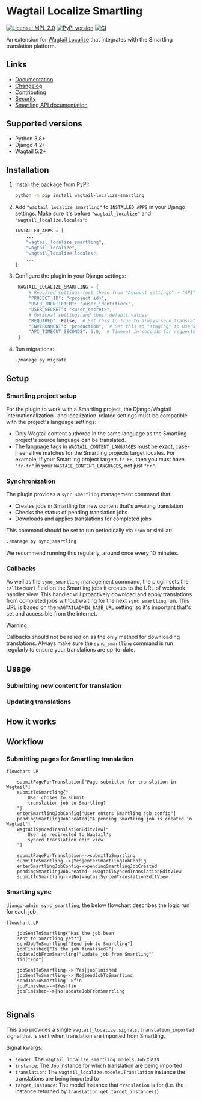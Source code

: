 # Wagtail Localize Smartling


[![License: MPL 2.0](https://img.shields.io/badge/License-MPL_2.0-brightgreen.svg)](https://opensource.org/licenses/MPL-2.0)
[![PyPI version](https://badge.fury.io/py/wagtail-localize-smartling.svg)](https://badge.fury.io/py/wagtail-localize-smartling)
[![CI](https://github.com/mozilla/wagtail-localize-smartling/actions/workflows/test.yml/badge.svg)](https://github.com/mozilla/wagtail-localize-smartling/actions/workflows/test.yml)

An extension for [Wagtail Localize](https://wagtail-localize.org/stable/) that
integrates with the Smartling translation platform.

## Links

- [Documentation](https://github.com/mozilla/wagtail-localize-smartling/blob/main/README.md)
- [Changelog](https://github.com/mozilla/wagtail-localize-smartling/blob/main/CHANGELOG.md)
- [Contributing](https://github.com/mozilla/wagtail-localize-smartling/blob/main/CONTRIBUTING.md)
- [Security](https://github.com/mozilla/wagtail-localize-smartling/security)
- [Smartling API documentation](https://api-reference.smartling.com/)

## Supported versions

- Python 3.8+
- Django 4.2+
- Wagtail 5.2+

## Installation

1. Install the package from PyPI:

    ```sh
    python -m pip install wagtail-localize-smartling
    ```

2.  Add `"wagtail_localize_smartling"` to `INSTALLED_APPS` in your Django
    settings. Make sure it's before `"wagtail_localize"` and
    `"wagtail_localize.locales"`:

    ```python
    INSTALLED_APPS = [
        ...
        "wagtail_localize_smartling",
        "wagtail_localize",
        "wagtail_localize.locales",
        ...
    ]
    ```

3. Configure the plugin in your Django settings:

   ```python
    WAGTAIL_LOCALIZE_SMARTLING = {
        # Required settings (get these from "Account settings" > "API" in the Smartling dashboard)
        "PROJECT_ID": "<project_id>",
        "USER_IDENTIFIER": "<user_identifier>",
        "USER_SECRET": "<user_secret>",
        # Optional settings and their default values
        "REQUIRED": False,  # Set this to True to always send translations to Smartling
        "ENVIRONMENT": "production",  # Set this to "staging" to use Smartling's staging API
        "API_TIMEOUT_SECONDS": 5.0,  # Timeout in seconds for requests to the Smartling API
    }
    ```

4. Run migrations:

    ```sh
    ./manage.py migrate
    ```

## Setup

### Smartling project setup

For the plugin to work with a Smartling project, the Django/Wagtail internationalization- and localization-related settings must be compatible with the project's language settings:

- Only Wagtail content authored in the same language as the Smartling project's source language can be translated.
- The language tags in [`WAGTAIL_CONTENT_LANGUAGES`](https://docs.wagtail.org/en/stable/reference/settings.html#wagtail-content-languages) must be exact, case-insensitive matches for the Smartling projects target locales. For example, if your Smartling project targets `fr-FR`, then you must have `"fr-fr"` in your `WAGTAIL_CONTENT_LANGUAGES`, not just `"fr"`.

### Synchronization

The plugin provides a `sync_smartling` management command that:

- Creates jobs in Smartling for new content that's awaiting translation
- Checks the status of pending translation jobs
- Downloads and applies translations for completed jobs

This command should be set to run periodically via `cron` or similiar:

```sh
./manage.py sync_smartling
```

We recommend running this regularly, around once every 10 minutes.

### Callbacks

As well as the `sync_smartling` management command, the plugin sets the `callbackUrl` field on the Smartling jobs it creates to the URL of webhook handler view. This handler will proactively download and apply translations from completed jobs without waiting for the next `sync_smartling` run. This URL is based on the `WAGTAILADMIN_BASE_URL` setting, so it's important that's set and accessible from the internet.

> [!WARNING]
> Callbacks should not be relied on as the only method for downloading translations. Always make sure the `sync_smartling` command is run regularly to ensure your translations are up-to-date.


## Usage

### Submitting new content for translation
<!-- TODO -->

### Updating translations
<!-- TODO -->


## How it works
<!-- TODO -->


## Workflow

<!-- TODO make sure this is fleshed out properly -->

### Submitting pages for Smartling translation

```mermaid
flowchart LR

    submitPageForTranslation["Page submitted for translation in Wagtail"]
    submitToSmartling{"
        User choses to submit
        translation job to Smartling?
    "}
    enterSmartlingJobConfig["User enters Smartling job config"]
    pendingSmartlingJobCreated["A pending Smartling job is created in Wagtail"]
    wagtailSyncedTranslationEditView["
        User is redirected to Wagtail's
        synced translation edit view
    "]

    submitPageForTranslation-->submitToSmartling
    submitToSmartling-->|Yes|enterSmartlingJobConfig
    enterSmartlingJobConfig-->pendingSmartlingJobCreated
    pendingSmartlingJobCreated-->wagtailSyncedTranslationEditView
    submitToSmartling-->|No|wagtailSyncedTranslationEditView
```

### Smartling sync

`django-admin sync_smartling`, the below flowchart describes the logic run for each job

```mermaid
flowchart LR

    jobSentToSmartling{"Has the job been
    sent to Smartling yet?"}
    sendJobToSmartling["Send job to Smartling"]
    jobFinished{"Is the job finalised?"}
    updateJobFromSmartling["Update job from Smartling"]
    fin["End"]

    jobSentToSmartling-->|Yes|jobFinished
    jobSentToSmartling-->|No|sendJobToSmartling
    sendJobToSmartling-->fin
    jobFinished-->|Yes|fin
    jobFinished-->|No|updateJobFromSmartling


```

## Signals

This app provides a single `wagtail_localize.signals.translation_imported`
signal that is sent when translation are imported from Smartling.

Signal kwargs:

- `sender`: The `wagtail_localize_smartling.models.Job` class
- `instance`: The `Job` instance for which translation are being imported
- `translation`: The `wagtail_localize.models.Translation` instance the translations are being imported to
- `target_instance`: The model instance that `translation` is for (i.e. the instance returned by `translation.get_target_instance()`)
